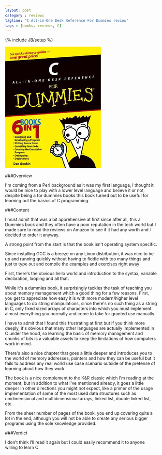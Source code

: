 ```yaml
---
layout: post
category : reviews
tagline: "C All-in-One Desk Reference For Dummies review"
tags : [books, reviews, C]
---
```

{% include JB/setup %}

![C All-in-One Desk Reference For Dummies](/assets/img/reviews/c-all-in-one.jpg)

###Overview

I'm coming from a Perl background as it was my first language, I thought it would be nice to play with a lower level 
language and believe it or not, despite being a for dummies books this book turned out to be useful for learning out the 
basics of C programming.

###Content

I must admit that was a bit apprehensive at first since after all, this a Dummies book and they often have a poor reputation 
in the tech world but I made sure to read the reviews on Amazon to see if it had any worth and I decided to order it anyway.
 
A strong point from the start is that the book isn't operating system specific. 

Since installing GCC is a breeze on any Linux distribution, it was nice to be up and running quickly without having to 
fiddle with too many things and just to type out and compile the examples and exercises right away 

First, there's the obvious hello world and introduction to the syntax, variable declaration, looping and all that.

While it's a dummies book, it surprisingly tackles the task of teaching you about memory management which a good thing 
for a few reasons. First, you get to appreciate how easy it is with more modern/higher level languages to do string 
manipulations, since there's no such thing as a string in C, only fixed sized arrays of characters into which you must 
implement almost everything you normally and come to take for granted use manually.

I have to admit that I found this frustrating at first but if you think more deeply, it's obvious that many other languages 
are actually implemented in C under the hood, so learning the basic of memory management and chunks of bits is a valuable 
assets to keep the limitations of how computers work in mind.

There's also a nice chapter that goes a little deeper and introduces you to the world of memory addresses, pointers and 
how they can be useful but it fails to address any real world use case scenario outside of the pretense of learning about 
how they work.

The book is a nice complement to the K&R classic which I'm reading at the moment, but in addition to what I've mentioned 
already, it goes a little deeper in other directions you might not expect, like a primer of the usage implementation of 
some of the most used data structures such as unidimensional and multidimensional arrays, linked list, double linked list, etc.

From the sheer number of pages of the book, you end up covering quite a lot in the end, although you will not be able to create
any serious bigger programs using the sole knowledge provided.

###Verdict

I don't think I'll read it again but I could easily recommend it to anyone willing to learn C.